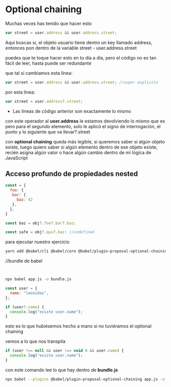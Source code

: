 # Optional chaining

Muchas veces has tenido que hacer esto

```js
var street = user.address && user.address.street;
```

Aqui buscas si, el objeto usuario tiene dentro un key llamado address, entonces pon
dentro de la variable street - user.address.street

puedes que te toque hacer esto en tu día a día, pero el código no es tan fácil
de leer, hasta puede ser redundante

que tal si cambiamos esta línea:

```js
var street = user.address && user.address.street; //super explicito
```

por esta línea:

```js
var street = user.address?.street;
```

- Las líneas de código anterior son exactamente lo mismo

con este operador al **user.address** le estamos devolviendo lo mismo que es
pero para el segundo elemento, solo le aplicó el signo de interrogación, el punto
y lo siguiente que va llevar?.street

con **optional chaining** queda más legible, si queremos saber si algún objeto existe, luego
quiero saber si algún elemento dentro de ese objeto existe, recién asigna algún valor o hace algún cambio
dentro de mi lógica de JavaScript

## Acceso profundo de propiedades nested

```js
const = {
  foo: {
   bar: {
     baz: 42
   },
  },
}

const baz = obj?.foo?.bar?.baz:

const safe = obj?.qux?.baz: //undefined
```

para ejecutar nuestro ejercicio

```bash
yarn add @babel/cli @babel/core @babel/plugin-proposal-optional-chaining -E

```

//bundle de babel

```bash


npx babel app.js -o bundle.js
```

```js
const user = {
  name: "leonidas",
};

if (user?.name) {
  console.log("existe user.name");
}
```

esto es lo que hubiésemos hecho a mano si no tuviéramos el optional
chaining

vemos a lo que nos transpila

```js
if (user !== null && user !== void 0 && user.name) {
  console.log("existe user.name");
}
```

con este comando lee lo que hay dentro de **bundle.js**

```bash
npx babel --plugins @babel/plugin-proposal-optional-chaining app.js -o bundle.js && node bundle.js
```
